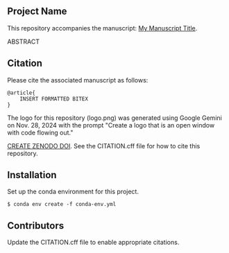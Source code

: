 Project Name
---
This repository accompanies the manuscript: [My Manuscript Title]().

ABSTRACT

Citation
---
Please cite the associated manuscript as follows:

~~~code
@article{
    INSERT FORMATTED BITEX
}
~~~

The logo for this repository (logo.png) was generated using Google Gemini on Nov. 28, 2024 with the prompt "Create a logo that is an open window with code flowing out."

[CREATE ZENODO DOI](https://zenodo.org/account/settings/github/). See the CITATION.cff file for how to cite this repository.

Installation
---
Set up the conda environment for this project.
~~~code
$ conda env create -f conda-env.yml
~~~

Contributors
---
Update the CITATION.cff file to enable appropriate citations.  
